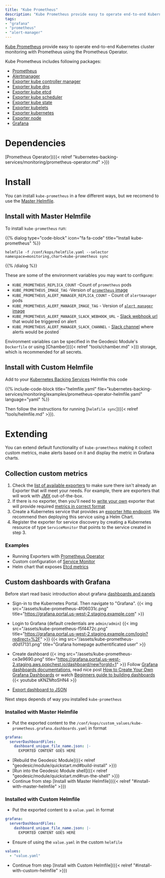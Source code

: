 ```yaml
---
title: "Kube Prometheus"
description: "Kube Prometheus provide easy to operate end-to-end Kubernetes cluster monitoring with Prometheus using the Prometheus Operator."
tags:
- "grafana"
- "prometheus"
- "alert-manager"
---
```


[Kube Prometheus](https://github.com/coreos/prometheus-operator/tree/master/helm/kube-prometheus) provide easy to operate end-to-end Kubernetes cluster monitoring with Prometheus using the Prometheus Operator.

Kube Prometheus includes following packages:

* [Prometheus](https://github.com/coreos/prometheus-operator/tree/master/helm/prometheus)
* [Alertmanager](https://github.com/coreos/prometheus-operator/tree/master/helm/alertmanager)
* [Exporter kube controller manager](https://github.com/coreos/prometheus-operator/tree/master/helm/exporter-kube-controller-manager)
* [Exporter kube dns](https://github.com/coreos/prometheus-operator/tree/master/helm/exporter-kube-dns)
* [Exporter kube etcd](https://github.com/coreos/prometheus-operator/tree/master/helm/exporter-kube-etcd)
* [Exporter kube scheduler](https://github.com/coreos/prometheus-operator/tree/master/helm/exporter-kube-scheduler)
* [Exporter kube state](https://github.com/coreos/prometheus-operator/tree/master/helm/exporter-kube-state)
* [Exporter kubelets](https://github.com/coreos/prometheus-operator/tree/master/helm/exporter-kubelets)
* [Exporter kubernetes](https://github.com/coreos/prometheus-operator/tree/master/helm/exporter-kubernetes)
* [Exporter node](https://github.com/coreos/prometheus-operator/tree/master/helm/exporter-node)
* [Grafana](https://github.com/coreos/prometheus-operator/tree/master/helm/grafana)

# Dependencies

[Prometheus Operator]({{< relref "kubernetes-backing-services/monitoring/prometheus-operator.md" >}})

# Install

You can install `kube-prometheus` in a few different ways, but we recomend to use the [Master Helmfile](https://github.com/cloudposse/geodesic/blob/master/rootfs/conf/kops/helmfile.yaml).

## Install with Master Helmfile

To install `kube-prometheus` run:

{{% dialog type="code-block" icon="fa fa-code" title="Install kube-prometheus" %}}
```
helmfile -f /conf/kops/helmfile.yaml --selector namespace=monitoring,chart=kube-prometheus sync
```
{{% /dialog %}}

These are some of the environment variables you may want to configure:

* `KUBE_PROMETHEUS_REPLICA_COUNT` -Count of `prometheus` pods
* `KUBE_PROMETHEUS_IMAGE_TAG` -Version of [`prometheus` image](https://quay.io/repository/prometheus/prometheus)
* `KUBE_PROMETHEUS_ALERT_MANAGER_REPLICA_COUNT` - Count of `alertmanager` pods
* `KUBE_PROMETHEUS_ALERT_MANAGER_IMAGE_TAG` - Version of [`alert manager` image](https://quay.io/repository/prometheus/alertmanager)
* `KUBE_PROMETHEUS_ALERT_MANAGER_SLACK_WEBHOOK_URL` - [Slack webhook url](https://api.slack.com/incoming-webhooks) that would be triggered on alert
* `KUBE_PROMETHEUS_ALERT_MANAGER_SLACK_CHANNEL` - [Slack channel](https://get.slack.help/hc/en-us/articles/201402297-Create-a-channel) where alerts would be posted

Environment variables can be specified in the Geodesic Module's `Dockerfile` or using [Chamber]({{< relref "tools/chamber.md" >}}) storage, which is recommended for all secrets.

## Install with Custom Helmfile

Add to your [Kubernetes Backing Services](/kubernetes-backing-services) Helmfile this code

{{% include-code-block  title="helmfile.yaml" file="kubernetes-backing-services/monitoring/examples/prometheus-operator-helmfile.yaml" language="yaml" %}}

Then follow the instructions for running [`helmfile sync`]({{< relref "tools/helmfile.md" >}}).

# Extending

You can extend default functionality of `kube-prometheus` making it collect custom
metrics, make alerts based on it and display the metric in Grafana charts.

## Collection custom metrics

1. Check the [list of available exporters](https://prometheus.io/docs/instrumenting/exporters) to make sure there isn't already an Exporter that will meet your needs. For example, there are exporters that will work with [JMX](https://github.com/prometheus/jmx_exporter) out-of-the-box.
2. If there is no exporter, then you'll need to [write your own](https://prometheus.io/docs/instrumenting/writing_exporters/) exporter that will provide required [metrics in correct format](https://prometheus.io/docs/instrumenting/exposition_formats/)
3. Create a Kubernetes service that provides an [exporter http endpoint](https://kubernetes.io/docs/concepts/services-networking/service). We recommend then deploying this service using a Helm Chart.
4. Register the exporter for service discovery by creating a Kubernetes resource of type `ServiceMonitor` that points to the service created in step 3.

### Examples

* Running Exporters with [Prometheus Operator](https://coreos.com/operators/prometheus/docs/latest/user-guides/running-exporters.html)
* Custom configuration of [Service Monitor](https://coreos.com/operators/prometheus/docs/latest/custom-configuration.html)
* Helm chart that exposes [Etcd metrics](https://github.com/coreos/prometheus-operator/tree/master/helm/exporter-kube-etcd)

## Custom dashboards with Grafana

Before start read basic introduction about grafana [dashboards and panels](http://docs.grafana.org/features/panels/graph/)

* Sign-in to the Kubernetes Portal. Then navigate to "Grafana".
{{< img src="/assets/kube-prometheus-4f06031c.png" title="https://grafana.portal.us-west-2.staging.example.com" >}}
* Login to Grafana (default credentials are `admin/admin`)
{{< img src="/assets/kube-prometheus-f5f4472c.png" title="https://grafana.portal.us-west-2.staging.example.com/login?redirect=%2F" >}}
{{< img src="/assets/kube-prometheus-d0d17131.png" title="Grafana homepage authentificated user" >}}
* Create dashboard
{{< img src="/assets/kube-prometheus-ce3e9690.png" title="https://grafana.portal.us-west-2.staging.aws.popchest.io/dashboard/new?orgId=1" >}}
Follow [Grafana dashboards documentations](http://docs.grafana.org/reference/templating/), read nice post [How to Create Your Own Grafana Dashboards](https://mapr.com/support/s/article/How-to-Create-Your-Own-Grafana-Dashboards?language=en_US) or watch
[Beginners guide to building dashboards](https://www.youtube.com/watch?v=&index=7&list=PLDGkOdUX1Ujo3wHw9-z5Vo12YLqXRjzg2)
{{< youtube sKNZMtoSHN4 >}}

* [Export dashboard to JSON](http://docs.grafana.org/reference/export_import/#exporting-a-dashboard)

Next steps depends of way you installed `kube-prometheus`

### Installed with Master Helmfile

* Put the exported content to the `/conf/kops/custom_values/kube-prometheus.grafana.dashboards.yaml`
in format

```yaml
grafana:
  serverDashboardFiles:
    dashboard_unique_file_name.json: |-
      EXPORTED CONTENT GOES HERE
```
* [Rebuild the Geodesic Module]({{< relref "geodesic/module/quickstart.md#build-install" >}})
* [Run into the Geodesic Module shell]({{< relref "geodesic/module/quickstart.md#run-the-shell" >}})
* Continue from step [Install with Master Helmfile]({{< relref "#install-with-master-helmfile" >}})

### Installed with Custom Helmfile

* Put the exported content to a `value.yaml`
in format

```yaml
grafana:
  serverDashboardFiles:
    dashboard_unique_file_name.json: |-
      EXPORTED CONTENT GOES HERE
```

* Ensure of using the `value.yaml` in the custom `helmfile`

```yaml
values:
  - "value.yaml"
```

* Continue from step [Install with Custom Helmfile]({{< relref "#install-with-custom-helmfile" >}})

